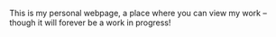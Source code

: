 This is my personal webpage, a place where you can view my work – though it will forever be a work in progress!
